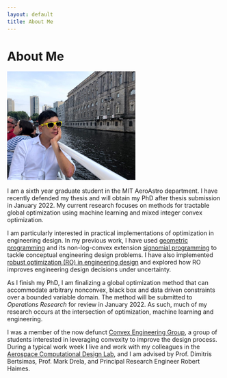 ```yaml
---
layout: default
title: About Me
---
```


# About Me 

<img src="data/me-cropped.jpg" width="300">

I am a sixth year graduate student in the MIT AeroAstro department. I have recently defended my
thesis and will obtain my PhD after thesis submission in January 2022. 
My current research focuses on methods for tractable global optimization 
using machine learning and mixed integer convex optimization. 

I am particularly interested in practical implementations of optimization
in engineering design. In my previous work, I have used 
[geometric
 programming](https://gpkit.readthedocs.io/en/latest/gp101.html)
and its non-log-convex extension [signomial 
programming](https://gpkit.readthedocs.io/en/latest/signomialprogramming.html) to tackle
conceptual engineering design problems. I have also implemented 
[robust optimization (RO) in engineering
design](https://robust.readthedocs.io/en/latest/) 
and explored how RO improves engineering design decisions under uncertainty. 

As I finish my PhD, I am finalizing a global optimization method that can accommodate arbitrary 
nonconvex, black box and data driven constraints over a bounded variable domain. 
The method will be submitted to *Operations Research* for review in January 2022. 
As such, much of my research occurs at the intersection of optimization, machine learning and engineering. 

I was a member of the now defunct [Convex Engineering Group](https://convex.mit.edu/), 
a group of students interested in leveraging convexity to improve
the design process. During a typical work week I live and work
with my colleagues in the [Aerospace Computational Design Lab](http://acdl-web.mit.edu/), 
and I am advised by Prof. Dimitris Bertsimas, Prof. Mark Drela, and Principal Research Engineer Robert Haimes. 